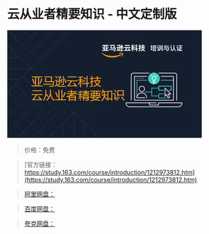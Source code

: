 # 云从业者精要知识 - 中文定制版

![img](../../../assets/study163/free/4c2a79c7becf4a2c96f98495b16c33b2.png)

> 价格：免费

> [官方链接：https://study.163.com/course/introduction/1212973812.htm](https://study.163.com/course/introduction/1212973812.htm)

> [阿里网盘：]()

> [百度网盘：]()

> [夸克网盘：]()
